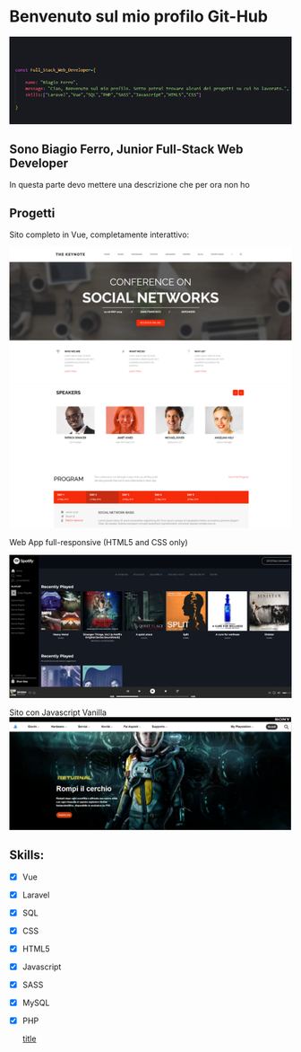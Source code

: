 # Benvenuto sul mio profilo Git-Hub


![header](images/idk.png)

## Sono Biagio Ferro, Junior Full-Stack Web Developer
In questa parte devo mettere una descrizione che per ora non ho

## Progetti
Sito completo in Vue, completamente interattivo: 

[![midterm](images/site-1.png)](https://github.com/bia9400/proj-html-vuejs)
[![midterm](images/site-2.png)](https://github.com/bia9400/proj-html-vuejs)


Web App full-responsive (HTML5 and CSS only)

[![Spotify](images/spotify.png)](https://github.com/bia9400/html-css-spotifyweb)

Sito con Javascript Vanilla
[![Playstation](images/playstation.png)](https://github.com/bia9400/htmlcss-playstation)

## Skills:

- [x] Vue
- [x] Laravel
- [x] SQL
- [x] CSS
- [x] HTML5
- [x] Javascript
- [x] SASS
- [x] MySQL
- [x] PHP

	[title](https://www.example.com)
